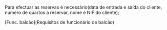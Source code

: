 Para efectuar as reservas é necessário(data de entrada e saída do cliente, número de quartos a reservar, nome e NIF do cliente);

[Func. balcão](Requisitos de funcionário de balcão)

